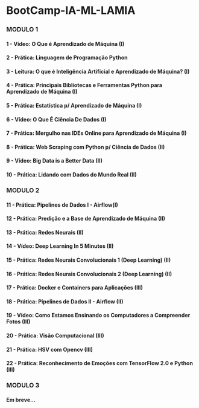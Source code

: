 # BootCamp-IA-ML-LAMIA
### MODULO 1
#### 1 - Vídeo: O Que é Aprendizado de Máquina (I)
#### 2 - Prática: Linguagem de Programação Python 
#### 3 - Leitura: O que é Inteligência Artificial e Aprendizado de Máquina? (I)
#### 4 - Prática: Principais Bibliotecas e Ferramentas Python para Aprendizado de Máquina (I)
#### 5 - Prática: Estatística p/ Aprendizado de Máquina (I)
#### 6 - Vídeo: O Que É Ciência De Dados (I)
#### 7 - Prática: Mergulho nas IDEs Online para Aprendizado de Máquina (I) 
#### 8 - Prática: Web Scraping com Python p/ Ciência de Dados (II)
#### 9 - Vídeo: Big Data is a Better Data (II)
#### 10 - Prática: Lidando com Dados do Mundo Real (II) 

### MODULO 2
#### 11 - Prática: Pipelines de Dados I - Airflow(I)
#### 12 - Prática: Predição e a Base de Aprendizado de Máquina (II)
#### 13 - Prática: Redes Neurais (II)
#### 14 - Vídeo: Deep Learning In 5 Minutes (II)
#### 15 - Prática: Redes Neurais Convolucionais 1 (Deep Learning) (II)
#### 16 - Prática: Redes Neurais Convolucionais 2 (Deep Learning) (II)
#### 17 - Prática: Docker e Containers para Aplicações (III)
#### 18 - Prática: Pipelines de Dados II - Airflow (II)
#### 19 - Vídeo: Como Estamos Ensinando os Computadores a Compreender Fotos (III)
#### 20 - Prática: Visão Computacional (III)
#### 21 - Prática: HSV com Opencv (III)
#### 22 - Prática: Reconhecimento de Emoções com TensorFlow 2.0 e Python (III)

### MODULO 3
#### Em breve...

